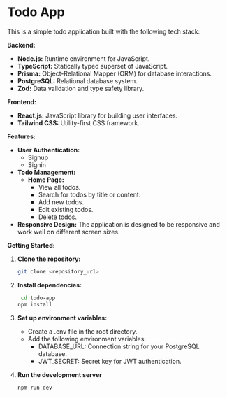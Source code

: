 # Todo App

This is a simple todo application built with the following tech stack:

**Backend:**

* **Node.js:** Runtime environment for JavaScript.
* **TypeScript:** Statically typed superset of JavaScript.
* **Prisma:** Object-Relational Mapper (ORM) for database interactions.
* **PostgreSQL:** Relational database system.
* **Zod:** Data validation and type safety library.

**Frontend:**

* **React.js:** JavaScript library for building user interfaces.
* **Tailwind CSS:** Utility-first CSS framework.

**Features:**

* **User Authentication:**
    * Signup
    * Signin
* **Todo Management:**
    * **Home Page:**
        * View all todos.
        * Search for todos by title or content.
        * Add new todos.
        * Edit existing todos.
        * Delete todos.
* **Responsive Design:** The application is designed to be responsive and work well on different screen sizes.

**Getting Started:**

1. **Clone the repository:**
   ```bash
   git clone <repository_url>

2. **Install dependencies:**
   ```bash
    cd todo-app
   npm install

3. **Set up environment variables:**
   * Create a .env file in the root directory.
   * Add the following environment variables:
      * DATABASE_URL: Connection string for your PostgreSQL database.
      * JWT_SECRET: Secret key for JWT authentication.

4. **Run the development server**
   ```bash
   npm run dev